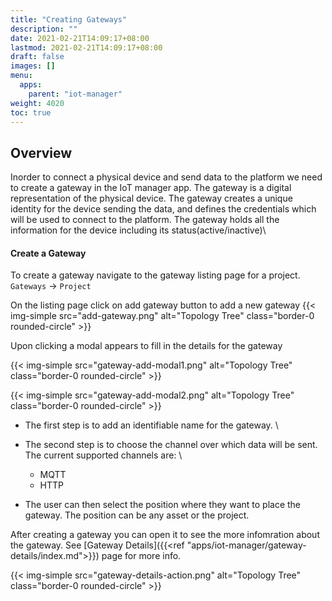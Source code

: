 ```yaml
---
title: "Creating Gateways"
description: ""
date: 2021-02-21T14:09:17+08:00
lastmod: 2021-02-21T14:09:17+08:00
draft: false
images: []
menu:
  apps:
    parent: "iot-manager"
weight: 4020
toc: true
---
```


## Overview
Inorder to connect a physical device and send data to the platform we need to 
create a gateway in the IoT manager app. The gateway is a digital representation of the
physical device. The gateway creates a unique identity for the device sending the
data, and defines the credentials which will be used to connect to the platform.
The gateway holds all the information for the device including its status(active/inactive)\

#### Create a Gateway
To create a gateway navigate to the gateway listing page for a project.\
`Gateways` -> `Project`

On the listing page click on add gateway button to add a new gateway
{{< img-simple src="add-gateway.png" alt="Topology Tree" class="border-0 rounded-circle" >}}

Upon clicking a modal appears to fill in the details for the gateway

{{< img-simple src="gateway-add-modal1.png" alt="Topology Tree" class="border-0 rounded-circle" >}}

{{< img-simple src="gateway-add-modal2.png" alt="Topology Tree" class="border-0 rounded-circle" >}}

  - The first step is to add an identifiable name for the gateway. \
  - The second step is to choose the channel over which data will be sent. The current
  supported channels are: \
    - MQTT
    - HTTP

  - The user can then select the position where they want to place the gateway. The
    position can be any asset or the project.

After creating a gateway you can open it to see the more infomration about the gateway.
See [Gateway Details]({{<ref "apps/iot-manager/gateway-details/index.md">}}) page for more info.

{{< img-simple src="gateway-details-action.png" alt="Topology Tree" class="border-0 rounded-circle" >}}
